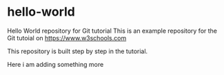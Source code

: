 # hello-world
Hello World repository for Git tutorial
This is an example repository for the Git tutoial on https://www.w3schools.com

This repository is built step by step in the tutorial.

Here i am adding something more
